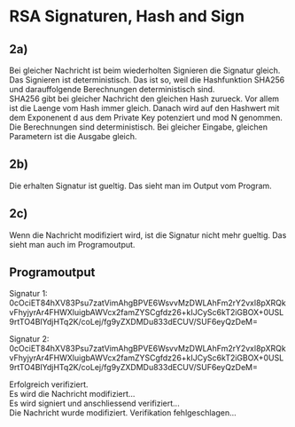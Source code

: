 # RSA Signaturen, Hash and Sign
## 2a)  
Bei gleicher Nachricht ist beim wiederholten Signieren die Signatur gleich. Das Signieren ist deterministisch. Das ist so, weil die Hashfunktion SHA256 und darauffolgende Berechnungen deterministisch sind.  
SHA256 gibt bei gleicher Nachricht den gleichen Hash zurueck. Vor allem ist die Laenge vom Hash immer gleich. Danach wird auf den Hashwert mit dem Exponenent d aus dem Private Key potenziert und mod N genommen. Die Berechnungen sind deterministisch. Bei gleicher Eingabe, gleichen Parametern ist die Ausgabe gleich.  
  
## 2b)  
Die erhalten Signatur ist gueltig. Das sieht man im Output vom Program.  
  
## 2c)  
Wenn die Nachricht modifiziert wird, ist die Signatur nicht mehr gueltig. Das sieht man auch im Programoutput.  
  
## Programoutput
Signatur 1: 0cOciET84hXV83Psu7zatVimAhgBPVE6WsvvMzDWLAhFm2rY2vxl8pXRQkvFhyjyrAr4FHWXluigbAWVcx2famZYSCgfdz26+kIJCySc6kT2iGBOX+0USL9rtTO4BIYdjHTq2K/coLej/fg9yZXDMDu833dECUV/SUF6eyQzDeM=  
  
Signatur 2: 0cOciET84hXV83Psu7zatVimAhgBPVE6WsvvMzDWLAhFm2rY2vxl8pXRQkvFhyjyrAr4FHWXluigbAWVcx2famZYSCgfdz26+kIJCySc6kT2iGBOX+0USL9rtTO4BIYdjHTq2K/coLej/fg9yZXDMDu833dECUV/SUF6eyQzDeM=  
  
  
Erfolgreich verifiziert.  
Es wird die Nachricht modifiziert...  
Es wird signiert und anschliessend verifiziert...  
Die Nachricht wurde modifiziert. Verifikation fehlgeschlagen...  
  
